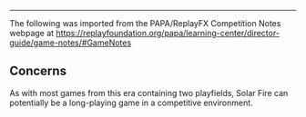 ***
The following was imported from the PAPA/ReplayFX Competition Notes webpage at https://replayfoundation.org/papa/learning-center/director-guide/game-notes/#GameNotes

## Concerns
            
As with most games from this era containing two playfields, Solar Fire can potentially be a long-playing game in a competitive environment.